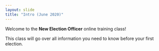 ```yaml
---
layout: slide
title: "Intro (June 2020)"
---
```


Welcome to the **New Election Officer** online training class!

This class will go over all information you need to know before your first election.